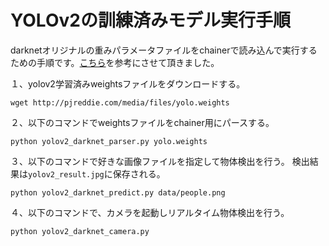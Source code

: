 # YOLOv2の訓練済みモデル実行手順
darknetオリジナルの重みパラメータファイルをchainerで読み込んで実行するための手順です。<a href="http://qiita.com/ashitani/items/566cf9234682cb5f2d60">こちら</a>を参考にさせて頂きました。

１、yolov2学習済みweightsファイルをダウンロードする。


```
wget http://pjreddie.com/media/files/yolo.weights
```

２、以下のコマンドでweightsファイルをchainer用にパースする。

```
python yolov2_darknet_parser.py yolo.weights
```

３、以下のコマンドで好きな画像ファイルを指定して物体検出を行う。
検出結果は`yolov2_result.jpg`に保存される。

```
python yolov2_darknet_predict.py data/people.png
```


４、以下のコマンドで、カメラを起動しリアルタイム物体検出を行う。

```
python yolov2_darknet_camera.py 
```